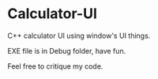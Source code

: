 # Calculator-UI
C++ calculator UI using window's UI things.

EXE file is in Debug folder, have fun.

Feel free to critique my code.
